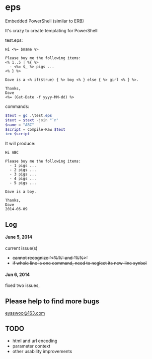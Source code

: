 eps
===

Embedded PowerShell (similar to ERB)

It's crazy to create templating for PowerShell

test.eps:
```
Hi <%= $name %>

Please buy me the following items:
<% 1..5 | %{ %>
  - <%= $_ %> pigs ...
<% } %>

Dave is a <% if($true) { %> boy <% } else { %> girl <% } %>. 

Thanks,
Dave
<%= (Get-Date -f yyyy-MM-dd) %>
```

commands:
```powershell
$text = gc .\test.eps
$text = $text -join "`n"
$name = "ABC"
$script = Compile-Raw $text
iex $script
```

It will produce:
```
Hi ABC

Please buy me the following items:
  - 1 pigs ...
  - 2 pigs ...
  - 3 pigs ...
  - 4 pigs ...
  - 5 pigs ...

Dave is a boy.

Thanks,
Dave
2014-06-09
```

## Log

#### June 5, 2014
current issue(s)

+ ~~cannot recognize '<%%' and '%%>'~~
+ ~~if whole line is one command, need to neglect its new-line synbol~~

#### Jun 6, 2014
fixed two issues, 

## Please help to find more bugs
eyaswoo@163.com

## TODO
+ html and url encoding
+ parameter context
+ other usability improvements
